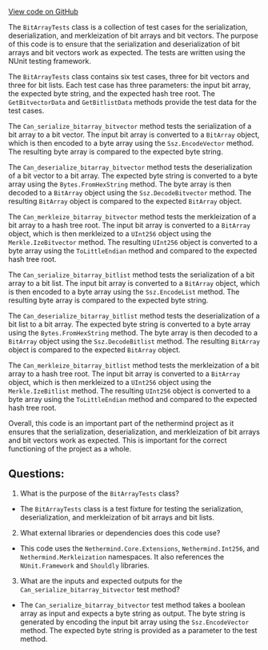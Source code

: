 [View code on GitHub](https://github.com/nethermindeth/nethermind/Nethermind.Serialization.Ssz.Test/BitArrayTests.cs)

The `BitArrayTests` class is a collection of test cases for the serialization, deserialization, and merkleization of bit arrays and bit vectors. The purpose of this code is to ensure that the serialization and deserialization of bit arrays and bit vectors work as expected. The tests are written using the NUnit testing framework.

The `BitArrayTests` class contains six test cases, three for bit vectors and three for bit lists. Each test case has three parameters: the input bit array, the expected byte string, and the expected hash tree root. The `GetBitvectorData` and `GetBitlistData` methods provide the test data for the test cases.

The `Can_serialize_bitarray_bitvector` method tests the serialization of a bit array to a bit vector. The input bit array is converted to a `BitArray` object, which is then encoded to a byte array using the `Ssz.EncodeVector` method. The resulting byte array is compared to the expected byte string.

The `Can_deserialize_bitarray_bitvector` method tests the deserialization of a bit vector to a bit array. The expected byte string is converted to a byte array using the `Bytes.FromHexString` method. The byte array is then decoded to a `BitArray` object using the `Ssz.DecodeBitvector` method. The resulting `BitArray` object is compared to the expected `BitArray` object.

The `Can_merkleize_bitarray_bitvector` method tests the merkleization of a bit array to a hash tree root. The input bit array is converted to a `BitArray` object, which is then merkleized to a `UInt256` object using the `Merkle.IzeBitvector` method. The resulting `UInt256` object is converted to a byte array using the `ToLittleEndian` method and compared to the expected hash tree root.

The `Can_serialize_bitarray_bitlist` method tests the serialization of a bit array to a bit list. The input bit array is converted to a `BitArray` object, which is then encoded to a byte array using the `Ssz.EncodeList` method. The resulting byte array is compared to the expected byte string.

The `Can_deserialize_bitarray_bitlist` method tests the deserialization of a bit list to a bit array. The expected byte string is converted to a byte array using the `Bytes.FromHexString` method. The byte array is then decoded to a `BitArray` object using the `Ssz.DecodeBitlist` method. The resulting `BitArray` object is compared to the expected `BitArray` object.

The `Can_merkleize_bitarray_bitlist` method tests the merkleization of a bit array to a hash tree root. The input bit array is converted to a `BitArray` object, which is then merkleized to a `UInt256` object using the `Merkle.IzeBitlist` method. The resulting `UInt256` object is converted to a byte array using the `ToLittleEndian` method and compared to the expected hash tree root.

Overall, this code is an important part of the nethermind project as it ensures that the serialization, deserialization, and merkleization of bit arrays and bit vectors work as expected. This is important for the correct functioning of the project as a whole.
## Questions: 
 1. What is the purpose of the `BitArrayTests` class?
- The `BitArrayTests` class is a test fixture for testing the serialization, deserialization, and merkleization of bit arrays and bit lists.

2. What external libraries or dependencies does this code use?
- This code uses the `Nethermind.Core.Extensions`, `Nethermind.Int256`, and `Nethermind.Merkleization` namespaces. It also references the `NUnit.Framework` and `Shouldly` libraries.

3. What are the inputs and expected outputs for the `Can_serialize_bitarray_bitvector` test method?
- The `Can_serialize_bitarray_bitvector` test method takes a boolean array as input and expects a byte string as output. The byte string is generated by encoding the input bit array using the `Ssz.EncodeVector` method. The expected byte string is provided as a parameter to the test method.